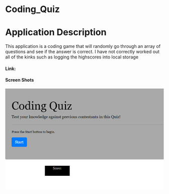 # Coding_Quiz
<h1>Application Description</h1>
<p>This application is a coding game that will randomly go through an array of questions and see if the answer is correct. I have not correctly worked out all of the kinks such as logging the highscores into local storage</p>

<h4>Link:</h4>
<a href='https://finch23.github.io/Coding_Quiz/'></a>
 
<h4>Screen Shots</h4>

<img src ='/images/screenshot.PNG'>
